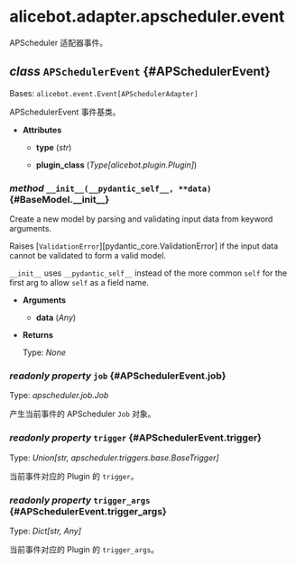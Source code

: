 # alicebot.adapter.apscheduler.event

APScheduler 适配器事件。

## _class_ `APSchedulerEvent` {#APSchedulerEvent}

Bases: `alicebot.event.Event[APSchedulerAdapter]`

APSchedulerEvent 事件基类。

- **Attributes**

  - **type** (_str_)

  - **plugin\_class** (_Type\[alicebot.plugin.Plugin\]_)

### _method_ `__init__(__pydantic_self__, **data)` {#BaseModel.\_\_init\_\_}

Create a new model by parsing and validating input data from keyword arguments.

Raises [`ValidationError`][pydantic_core.ValidationError] if the input data cannot be
validated to form a valid model.

`__init__` uses `__pydantic_self__` instead of the more common `self` for the first arg to
allow `self` as a field name.

- **Arguments**

  - **data** (_Any_)

- **Returns**

  Type: _None_

### _readonly property_ `job` {#APSchedulerEvent.job}

Type: _apscheduler.job.Job_

产生当前事件的 APScheduler `Job` 对象。

### _readonly property_ `trigger` {#APSchedulerEvent.trigger}

Type: _Union\[str, apscheduler.triggers.base.BaseTrigger\]_

当前事件对应的 Plugin 的 `trigger`。

### _readonly property_ `trigger_args` {#APSchedulerEvent.trigger\_args}

Type: _Dict\[str, Any\]_

当前事件对应的 Plugin 的 `trigger_args`。
